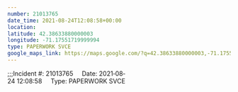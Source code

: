 ```yaml
---
number: 21013765
date_time: 2021-08-24T12:08:58+00:00
location: 
latitude: 42.38633880000003
longitude: -71.17551719999994
type: PAPERWORK SVCE
google_maps_link: https://maps.google.com/?q=42.38633880000003,-71.17551719999994
---
```


;;;Incident #: 21013765     Date: 2021‐08‐24 12:08:58     Type: PAPERWORK SVCE
